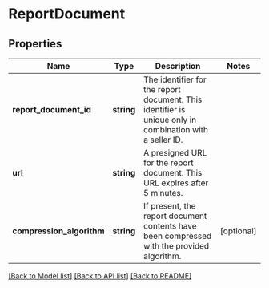 # ReportDocument

## Properties
Name | Type | Description | Notes
------------ | ------------- | ------------- | -------------
**report_document_id** | **string** | The identifier for the report document. This identifier is unique only in combination with a seller ID. | 
**url** | **string** | A presigned URL for the report document. This URL expires after 5 minutes. | 
**compression_algorithm** | **string** | If present, the report document contents have been compressed with the provided algorithm. | [optional] 

[[Back to Model list]](../../README.md#documentation-for-models) [[Back to API list]](../../README.md#documentation-for-api-endpoints) [[Back to README]](../../README.md)

